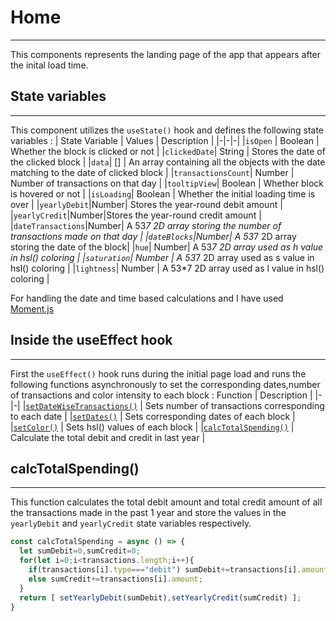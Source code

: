 # Home
***
This components represents the landing page of the app that appears after the inital load time. 
## State variables
***
This component utilizes the ```useState()``` hook and defines the following state variables : 
| State Variable | Values | Description |
|-|-|-|
|```isOpen``` | Boolean | Whether the block is clicked or not |
|```clickedDate```| String | Stores the date of the clicked block |
|```data```| [] | An array containing all the objects with the date matching to the date of clicked block |
|```transactionsCount```| Number | Number of transactions on that day |
|```tooltipView```| Boolean | Whether block is hovered or not |
|```isLoading```| Boolean | Whether the initial loading time is over |
|```yearlyDebit```|Number| Stores the year-round debit amount |
|```yearlyCredit```|Number|Stores the year-round credit amount |
|```dateTransactions```|Number| A 53*7 2D array storing the number of transactions made on that day |
|```dateBlocks```|Number| A 53*7 2D array storing the date of the block|
|```hue```| Number| A 53*7 2D array used as h value in hsl() coloring |
|```saturation```| Number | A 53*7 2D array used as s value in hsl() coloring |
|```lightness```| Number | A 53*7 2D array used as l value in hsl() coloring |



For handling the date and time based calculations and I have used [Moment.js](https://momentjs.com/) 

## Inside the useEffect hook
***
First the ```useEffect()``` hook runs during the initial page load and runs the following functions asynchronously to set the corresponding dates,number of transactions and color intensity to each block : 
 Function | Description |
|-|-|
|[```setDateWiseTransactions()```](./04-Color%20Intensities.md#setdatewisetransactions) | Sets number of transactions corresponding to each date |
|[```setDates()```](./05-Dates.md#setdates) |  Sets corresponding dates of each block |
|[```setColor()```](./04-Color%20Intensities.md#setcolor) | Sets hsl() values of each block |
|[```calcTotalSpending()```](#calctotalspending) | Calculate the total debit and credit in last year |

## calcTotalSpending()
***
This function calculates the total debit amount and total credit amount of all the transactions made in the past 1 year and store the values in the ```yearlyDebit``` and ```yearlyCredit``` state variables respectively. 
```jsx
const calcTotalSpending = async () => {
  let sumDebit=0,sumCredit=0;
  for(let i=0;i<transactions.length;i++){
    if(transactions[i].type==="debit") sumDebit+=transactions[i].amount;
    else sumCredit+=transactions[i].amount;
  }
  return [ setYearlyDebit(sumDebit),setYearlyCredit(sumCredit) ];
}
```